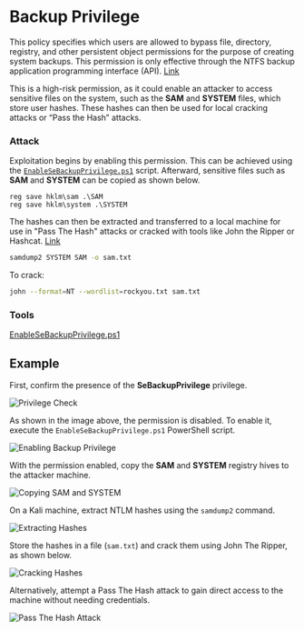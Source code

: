 # Backup Privilege

This policy specifies which users are allowed to bypass file, directory, registry, and other persistent object permissions for the purpose of creating system backups. This permission is only effective through the NTFS backup application programming interface (API). [Link](https://learn.microsoft.com/en-us/windows/security/threat-protection/security-policy-settings/back-up-files-and-directories)

This is a high-risk permission, as it could enable an attacker to access sensitive files on the system, such as the **SAM** and **SYSTEM** files, which store user hashes. These hashes can then be used for local cracking attacks or “Pass the Hash” attacks.

### Attack

Exploitation begins by enabling this permission. This can be achieved using the [`EnableSeBackupPrivilege.ps1`](https://github.com/gtworek/PSBits/blob/master/Misc/EnableSeBackupPrivilege.ps1) script. Afterward, sensitive files such as **SAM** and **SYSTEM** can be copied as shown below.

```batch
reg save hklm\sam .\SAM
reg save hklm\system .\SYSTEM
```

The hashes can then be extracted and transferred to a local machine for use in "Pass The Hash" attacks or cracked with tools like John the Ripper or Hashcat. [Link](https://www.hackingarticles.in/windows-privilege-escalation-sebackupprivilege/)

```bash
samdump2 SYSTEM SAM -o sam.txt
```

To crack:

```bash
john --format=NT --wordlist=rockyou.txt sam.txt
```

### Tools

[EnableSeBackupPrivilege.ps1](https://daniel10barredo.github.io/PrivEscAssist_Windows/tools/EnableSeBackupPrivilege.ps1)

## Example

First, confirm the presence of the **SeBackupPrivilege** privilege.

![Privilege Check](https://daniel10barredo.github.io/PrivEscAssist_Windows/media/imag/users/seRestore_1.png)

As shown in the image above, the permission is disabled. To enable it, execute the `EnableSeBackupPrivilege.ps1` PowerShell script.

![Enabling Backup Privilege](https://daniel10barredo.github.io/PrivEscAssist_Windows/media/imag/users/seBackup_1.png)

With the permission enabled, copy the **SAM** and **SYSTEM** registry hives to the attacker machine.

![Copying SAM and SYSTEM](https://daniel10barredo.github.io/PrivEscAssist_Windows/media/imag/users/seBackup_2.png)

On a Kali machine, extract NTLM hashes using the `samdump2` command.

![Extracting Hashes](https://daniel10barredo.github.io/PrivEscAssist_Windows/media/imag/users/seBackup_3.png)

Store the hashes in a file (`sam.txt`) and crack them using John The Ripper, as shown below.

![Cracking Hashes](https://daniel10barredo.github.io/PrivEscAssist_Windows/media/imag/users/seBackup_4.png)

Alternatively, attempt a Pass The Hash attack to gain direct access to the machine without needing credentials.

![Pass The Hash Attack](https://daniel10barredo.github.io/PrivEscAssist_Windows/media/imag/users/seBackup_5.png)